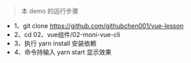 > 本 demo 的运行步骤

* 1、git clone https://github.com/githubchen001/vue-lesson
* 2、cd 02、vue组件/02-moni-vue-cli
* 3、执行 yarn install 安装依赖
* 4、命令持输入 yarn start 显示效果
